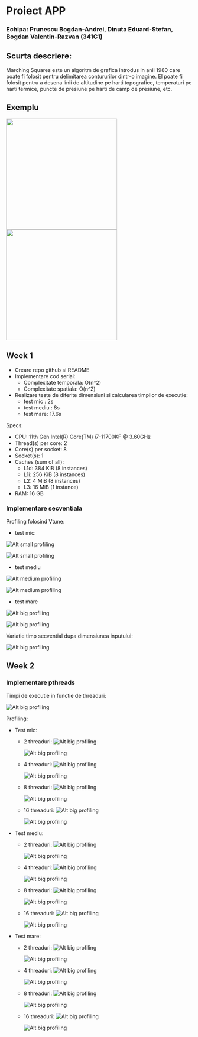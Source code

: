 # Proiect APP

### Echipa: Prunescu Bogdan-Andrei, Dinuta Eduard-Stefan, Bogdan Valentin-Razvan (341C1) 

## Scurta descriere:

Marching Squares este un algoritm de grafica introdus in anii 1980 care poate fi folosit pentru delimitarea contururilor dintr-o imagine. El poate fi folosit pentru a desena linii de altitudine pe harti topografice, temperaturi pe harti termice, puncte de presiune pe harti de camp de presiune, etc.

## Exemplu
<img src="./images/in_mic.png" width="300"/> <img src="./images/out_mic.png" width="300"/> 
## Week 1

- Creare repo github si README
- Implementare cod serial:
    - Complexitate temporala: O(n^2)
    - Complexitate spatiala: O(n^2)
- Realizare teste de diferite dimensiuni si calcularea timpilor de executie:
    - test mic : 2s
    - test mediu : 8s
    - test mare: 17.6s

Specs:
- CPU: 11th Gen Intel(R) Core(TM) i7-11700KF @ 3.60GHz
- Thread(s) per core: 2
- Core(s) per socket: 8
- Socket(s): 1
- Caches (sum of all):      
    - L1d: 384 KiB (8 instances)
    - L1i: 256 KiB (8 instances)
    - L2: 4 MiB (8 instances)
    - L3: 16 MiB (1 instance)
- RAM: 16 GB


### Implementare secventiala

Profiling folosind Vtune:
- test mic:

![Alt small profiling](./images/mic1.png)

![Alt small profiling](./images/mic2.png)

- test mediu

![Alt medium profiling](./images/mediu1.png)

![Alt medium profiling](./images/mediu2.png)

- test mare

![Alt big profiling](./images/mare1.png)

![Alt big profiling](./images/mare2.png)

Variatie timp secvential dupa dimensiunea inputului:

![Alt big profiling](./images/time_input.png)

## Week 2

### Implementare pthreads

Timpi de executie in functie de threaduri:

![Alt big profiling](./images/mic_mare_mediu_pthreads.png)

Profiling:

- Test mic:
    - 2 threaduri:
        ![Alt big profiling](./images/mic_pthreads_2_1.png)

        ![Alt big profiling](./images/mic_pthreads_2_2.png)
    
    - 4 threaduri:
        ![Alt big profiling](./images/mic_pthreads_4_1.png)

        ![Alt big profiling](./images/mic_pthreads_4_2.png)

    - 8 threaduri:
        ![Alt big profiling](./images/mic_pthreads_8_1.png)

        ![Alt big profiling](./images/mic_pthreads_8_2.png)

    - 16 threaduri:
        ![Alt big profiling](./images/mic_pthreads_16_1.png)

        ![Alt big profiling](./images/mic_pthreads_16_2.png)

- Test mediu:
    - 2 threaduri:
        ![Alt big profiling](./images/mediu_pthreads_2_1.png)

        ![Alt big profiling](./images/mediu_pthreads_2_2.png)
    
    - 4 threaduri:
        ![Alt big profiling](./images/mediu_pthreads_4_1.png)

        ![Alt big profiling](./images/mediu_pthreads_4_2.png)

    - 8 threaduri:
        ![Alt big profiling](./images/mediu_pthreads_8_1.png)

        ![Alt big profiling](./images/mediu_pthreads_8_2.png)

    - 16 threaduri:
        ![Alt big profiling](./images/mediu_pthreads_16_1.png)

        ![Alt big profiling](./images/mediu_pthreads_16_2.png)

- Test mare:
    - 2 threaduri:
        ![Alt big profiling](./images/mare_pthreads_2_1.png)

        ![Alt big profiling](./images/mare_pthreads_2_2.png)
    
    - 4 threaduri:
        ![Alt big profiling](./images/mare_pthreads_4_1.png)

        ![Alt big profiling](./images/mare_pthreads_4_2.png)

    - 8 threaduri:
        ![Alt big profiling](./images/mare_pthreads_8_1.png)

        ![Alt big profiling](./images/mare_pthreads_8_2.png)

    - 16 threaduri:
        ![Alt big profiling](./images/mare_pthreads_16_1.png)

        ![Alt big profiling](./images/mare_pthreads_16_2.png)


